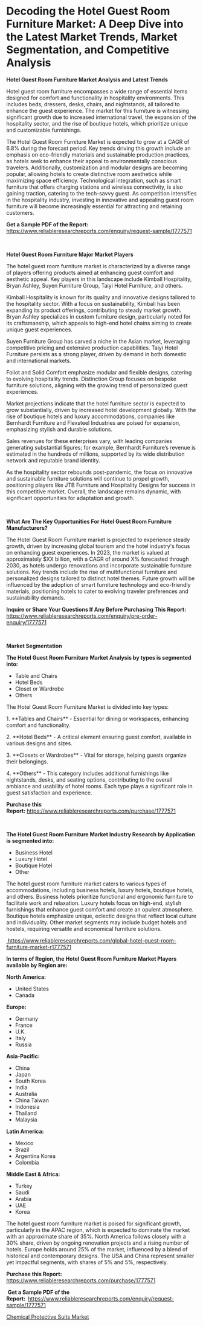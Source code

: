 <p><h1>Decoding the Hotel Guest Room Furniture Market: A Deep Dive into the Latest Market Trends, Market Segmentation, and Competitive Analysis</h1></p><p><strong>Hotel Guest Room Furniture Market Analysis and Latest Trends</strong></p>
<p><p>Hotel guest room furniture encompasses a wide range of essential items designed for comfort and functionality in hospitality environments. This includes beds, dressers, desks, chairs, and nightstands, all tailored to enhance the guest experience. The market for this furniture is witnessing significant growth due to increased international travel, the expansion of the hospitality sector, and the rise of boutique hotels, which prioritize unique and customizable furnishings.</p><p>The Hotel Guest Room Furniture Market is expected to grow at a CAGR of 6.8% during the forecast period. Key trends driving this growth include an emphasis on eco-friendly materials and sustainable production practices, as hotels seek to enhance their appeal to environmentally conscious travelers. Additionally, customization and modular designs are becoming popular, allowing hotels to create distinctive room aesthetics while maximizing space efficiency. Technological integration, such as smart furniture that offers charging stations and wireless connectivity, is also gaining traction, catering to the tech-savvy guest. As competition intensifies in the hospitality industry, investing in innovative and appealing guest room furniture will become increasingly essential for attracting and retaining customers.</p></p>
<p><strong>Get a Sample PDF of the Report:&nbsp;</strong> <a href="https://www.reliableresearchreports.com/enquiry/request-sample/1777571?utm_campaign=2002&utm_medium=2&utm_source=Github&utm_content=ia&utm_term=07022025&utm_id=hotel-guest-room-furniture">https://www.reliableresearchreports.com/enquiry/request-sample/1777571</a></p>
<p>&nbsp;</p>
<p><strong>Hotel Guest Room Furniture Major Market Players</strong></p>
<p><p>The hotel guest room furniture market is characterized by a diverse range of players offering products aimed at enhancing guest comfort and aesthetic appeal. Key players in this landscape include Kimball Hospitality, Bryan Ashley, Suyen Furniture Group, Taiyi Hotel Furniture, and others. </p><p>Kimball Hospitality is known for its quality and innovative designs tailored to the hospitality sector. With a focus on sustainability, Kimball has been expanding its product offerings, contributing to steady market growth. Bryan Ashley specializes in custom furniture design, particularly noted for its craftsmanship, which appeals to high-end hotel chains aiming to create unique guest experiences.</p><p>Suyen Furniture Group has carved a niche in the Asian market, leveraging competitive pricing and extensive production capabilities. Taiyi Hotel Furniture persists as a strong player, driven by demand in both domestic and international markets. </p><p>Foliot and Solid Comfort emphasize modular and flexible designs, catering to evolving hospitality trends. Distinction Group focuses on bespoke furniture solutions, aligning with the growing trend of personalized guest experiences. </p><p>Market projections indicate that the hotel furniture sector is expected to grow substantially, driven by increased hotel development globally. With the rise of boutique hotels and luxury accommodations, companies like Bernhardt Furniture and Flexsteel Industries are poised for expansion, emphasizing stylish and durable solutions. </p><p>Sales revenues for these enterprises vary, with leading companies generating substantial figures; for example, Bernhardt Furniture’s revenue is estimated in the hundreds of millions, supported by its wide distribution network and reputable brand identity. </p><p>As the hospitality sector rebounds post-pandemic, the focus on innovative and sustainable furniture solutions will continue to propel growth, positioning players like JTB Furniture and Hospitality Designs for success in this competitive market. Overall, the landscape remains dynamic, with significant opportunities for adaptation and growth.</p></p>
<p>&nbsp;</p>
<p><strong>What Are The Key Opportunities For Hotel Guest Room Furniture Manufacturers?</strong></p>
<p><p>The Hotel Guest Room Furniture market is projected to experience steady growth, driven by increasing global tourism and the hotel industry's focus on enhancing guest experiences. In 2023, the market is valued at approximately $XX billion, with a CAGR of around X% forecasted through 2030, as hotels undergo renovations and incorporate sustainable furniture solutions. Key trends include the rise of multifunctional furniture and personalized designs tailored to distinct hotel themes. Future growth will be influenced by the adoption of smart furniture technology and eco-friendly materials, positioning hotels to cater to evolving traveler preferences and sustainability demands.</p></p>
<p><strong>Inquire or Share Your Questions If Any Before Purchasing This Report:</strong> <a href="https://www.reliableresearchreports.com/enquiry/pre-order-enquiry/1777571?utm_campaign=2002&utm_medium=2&utm_source=Github&utm_content=ia&utm_term=07022025&utm_id=hotel-guest-room-furniture">https://www.reliableresearchreports.com/enquiry/pre-order-enquiry/1777571</a></p>
<p>&nbsp;</p>
<p><strong>Market Segmentation</strong></p>
<p><strong>The Hotel Guest Room Furniture Market Analysis by types is segmented into:</strong></p>
<p><ul><li>Table and Chairs</li><li>Hotel Beds</li><li>Closet or Wardrobe</li><li>Others</li></ul></p>
<p><p>The Hotel Guest Room Furniture Market is divided into key types: </p><p>1. **Tables and Chairs** - Essential for dining or workspaces, enhancing comfort and functionality. </p><p>2. **Hotel Beds** - A critical element ensuring guest comfort, available in various designs and sizes. </p><p>3. **Closets or Wardrobes** - Vital for storage, helping guests organize their belongings. </p><p>4. **Others** - This category includes additional furnishings like nightstands, desks, and seating options, contributing to the overall ambiance and usability of hotel rooms. Each type plays a significant role in guest satisfaction and experience.</p></p>
<p><strong>Purchase this Report:&nbsp;</strong><a href="https://www.reliableresearchreports.com/purchase/1777571?utm_campaign=2002&utm_medium=2&utm_source=Github&utm_content=ia&utm_term=07022025&utm_id=hotel-guest-room-furniture">https://www.reliableresearchreports.com/purchase/1777571</a></p>
<p>&nbsp;</p>
<p><strong>The Hotel Guest Room Furniture Market Industry Research by Application is segmented into:</strong></p>
<p><ul><li>Business Hotel</li><li>Luxury Hotel</li><li>Boutique Hotel</li><li>Other</li></ul></p>
<p><p>The hotel guest room furniture market caters to various types of accommodations, including business hotels, luxury hotels, boutique hotels, and others. Business hotels prioritize functional and ergonomic furniture to facilitate work and relaxation. Luxury hotels focus on high-end, stylish furnishings that enhance guest comfort and create an opulent atmosphere. Boutique hotels emphasize unique, eclectic designs that reflect local culture and individuality. Other market segments may include budget hotels and hostels, requiring versatile and economical furniture solutions.</p></p>
<p><a href="https://www.reliableresearchreports.com/global-hotel-guest-room-furniture-market-r1777571?utm_campaign=2002&utm_medium=2&utm_source=Github&utm_content=ia&utm_term=07022025&utm_id=hotel-guest-room-furniture">&nbsp;https://www.reliableresearchreports.com/global-hotel-guest-room-furniture-market-r1777571</a></p>
<p><strong>In terms of Region, the Hotel Guest Room Furniture Market Players available by Region are:</strong></p>
<p>
    <p> <strong> North America: </strong>
        <ul>
            <li>United States</li>
            <li>Canada</li>
        </ul>
        </p> 
    <p> <strong> Europe: </strong>
        <ul>
            <li>Germany</li>
            <li>France</li>
            <li>U.K.</li>
            <li>Italy</li>
            <li>Russia</li>
        </ul>
        </p> 
    <p> <strong> Asia-Pacific: </strong>
        <ul>
            <li>China</li>
            <li>Japan</li>
            <li>South Korea</li>
            <li>India</li>
            <li>Australia</li>
            <li>China Taiwan</li>
            <li>Indonesia</li>
            <li>Thailand</li>
            <li>Malaysia</li>
        </ul>
        </p> 
    <p> <strong> Latin America: </strong>
        <ul>
            <li>Mexico</li>
            <li>Brazil</li>
            <li>Argentina Korea</li>
            <li>Colombia</li>
        </ul>
        </p> 
    <p> <strong> Middle East & Africa: </strong>
        <ul>
            <li>Turkey</li>
            <li>Saudi</li>
            <li>Arabia</li>
            <li>UAE</li>
            <li>Korea</li>
        </ul>
    </p>
    </p>
<p><p>The hotel guest room furniture market is poised for significant growth, particularly in the APAC region, which is expected to dominate the market with an approximate share of 35%. North America follows closely with a 30% share, driven by ongoing renovation projects and a rising number of hotels. Europe holds around 25% of the market, influenced by a blend of historical and contemporary designs. The USA and China represent smaller yet impactful segments, with shares of 5% and 5%, respectively.</p></p>
<p><strong>Purchase this Report: </strong><a href="https://www.reliableresearchreports.com/purchase/1777571?utm_campaign=2002&utm_medium=2&utm_source=Github&utm_content=ia&utm_term=07022025&utm_id=hotel-guest-room-furniture">https://www.reliableresearchreports.com/purchase/1777571</a></p>
<p>&nbsp;<strong>Get a Sample PDF of the Report:&nbsp;&nbsp;</strong><a href="https://www.reliableresearchreports.com/enquiry/request-sample/1777571?utm_campaign=2002&utm_medium=2&utm_source=Github&utm_content=ia&utm_term=07022025&utm_id=hotel-guest-room-furniture">https://www.reliableresearchreports.com/enquiry/request-sample/1777571</a></p>
<p><strong></strong></p>
<p><p><a href="https://github.com/nathandecarvalho/Market-Research-Report-List-5/blob/main/chemical-protective-suits-market.md?utm_campaign=2002&utm_medium=2&utm_source=Github&utm_content=ia&utm_term=07022025&utm_id=hotel-guest-room-furniture">Chemical Protective Suits Market</a></p></p>